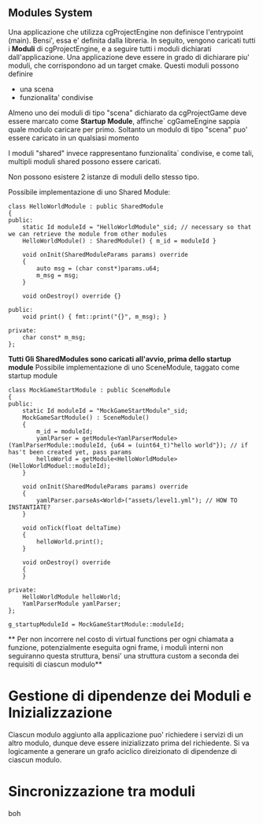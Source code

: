 ## Modules System

Una applicazione che utilizza cgProjectEngine non definisce l'entrypoint (main). Bensi', essa e' definita dalla libreria.
In seguito, vengono caricati tutti i **Moduli** di cgProjectEngine, e a seguire tutti i moduli dichiarati dall'applicazione.
Una applicazione deve essere in grado di dichiarare piu' moduli, che corrispondono ad un target cmake.
Questi moduli possono definire 
* una scena
* funzionalita' condivise

Almeno uno dei moduli di tipo "scena" dichiarato da cgProjectGame deve essere marcato come **Startup Module**, 
affinche` cgGameEngine sappia quale modulo caricare per primo.
Soltanto un modulo di tipo "scena" puo' essere caricato in un qualsiasi momento

I moduli "shared" invece rappresentano funzionalita` condivise, e come tali, multipli moduli shared possono essere caricati.

Non possono esistere 2 istanze di moduli dello stesso tipo.

Possibile implementazione di uno Shared Module:

```
class HelloWorldModule : public SharedModule 
{
public:
    static Id moduleId = "HelloWorldModule"_sid; // necessary so that we can retrieve the module from other modules
    HelloWorldModule() : SharedModule() { m_id = moduleId }

    void onInit(SharedModuleParams params) override 
    {
        auto msg = (char const*)params.u64;
        m_msg = msg;
    }

    void onDestroy() override {}

public:
    void print() { fmt::print("{}", m_msg); }

private:
    char const* m_msg;
};
```

**Tutti Gli SharedModules sono caricati all'avvio, prima dello startup module**
Possibile implementazione di uno SceneModule, taggato come startup module

```
class MockGameStartModule : public SceneModule
{
public:
    static Id moduleId = "MockGameStartModule"_sid;
    MockGameSartModule() : SceneModule() 
    { 
        m_id = moduleId;
        yamlParser = getModule<YamlParserModule>(YamlParserModule::moduleId, {u64 = (uint64_t)"hello world"}); // if has't been created yet, pass params
        helloWorld = getModule<HelloWorldModule>(HelloWorldModuel::moduleId);
    }

    void onInit(SharedModuleParams params) override
    {
        yamlParser.parseAs<World>("assets/level1.yml"); // HOW TO INSTANTIATE?
    }

    void onTick(float deltaTime) 
    {
        helloWorld.print();
    }

    void onDestroy() override 
    {
    }

private:
    HelloWorldModule helloWorld;
    YamlParserModule yamlParser;
};

g_startupModuleId = MockGameStartModule::moduleId;

```

** Per non incorrere nel costo di virtual functions per ogni chiamata a funzione, potenzialmente eseguita ogni frame, i moduli interni non seguiranno questa struttura, bensi' una struttura custom a seconda dei requisiti di ciascun modulo**

# Gestione di dipendenze dei Moduli e Inizializzazione
Ciascun modulo aggiunto alla applicazione puo' richiedere i servizi di un altro
modulo, dunque deve essere inizializzato prima del richiedente.
Si va logicamente a generare un grafo aciclico direizionato di dipendenze di ciascun modulo.

# Sincronizzazione tra moduli
boh

